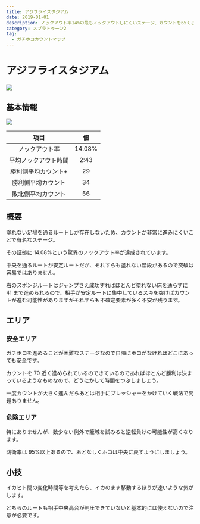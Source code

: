 ```yaml
---
title: アジフライスタジアム
date: 2019-01-01
description: ノックアウト率14%の最もノックアウトしにくいステージ、カウントを65くらい進めれば勝率は85%を超えるので、なるべく早く大幅リードを取りたいです
category: スプラトゥーン2
tag:
  - ガチホコカウントマップ
---
```


# アジフライスタジアム

![](https://pbs.twimg.com/media/EcyNUaBWkAABXf_?format=png)

## 基本情報

![](https://pbs.twimg.com/media/EV-GnJ1WoAA0Mph?format=png)

|         項目         |   値   |
| :------------------: | :----: |
|    ノックアウト率    | 14.08% |
| 平均ノックアウト時間 |  2:43  |
| 勝利側平均カウント+  |   29   |
|  勝利側平均カウント  |   34   |
|  敗北側平均カウント  |   56   |

## 概要

塗れない足場を通るルートしか存在しないため、カウントが非常に進みにくいことで有名なステージ。

その証拠に 14.08%という驚異のノックアウト率が達成されています。

中央を通るルートが安定ルートだが、それすらも塗れない階段があるので突破は容易ではありません。

右のスポンジルートはジャンプさえ成功すればほとんど塗れない床を通らずに 41 まで進められるので、相手が安定ルートに集中しているスキを突けばカウントが進む可能性がありますがそれすらも不確定要素が多く不安が残ります。

## エリア

### 安全エリア

ガチホコを進めることが困難なステージなので自陣にホコがなければどこにあっても安全です。

カウントを 70 近く進められているのできているのであればほとんど勝利は決まっているようなものなので、どうにかして時間をつぶしましょう。

一度カウントが大きく進んだらあとは相手にプレッシャーをかけていく戦法で問題ありません。

### 危険エリア

特にありませんが、数少ない例外で籠城を試みると逆転負けの可能性が高くなります。

防衛率は 95%以上あるので、おとなしくホコは中央に戻すようにしましょう。

## 小技

イカヒト間の変化時間等を考えたら、イカのまま移動するほうが速いような気がします。

どちらのルートも相手中央高台が制圧できていないと基本的には使えないので注意が必要です。
